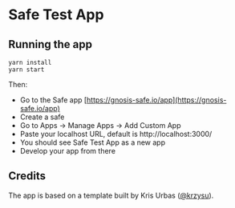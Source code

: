# Safe Test App

## Running the app

```
yarn install
yarn start
```

Then:

- Go to the Safe app [https://gnosis-safe.io/app](https://gnosis-safe.io/app)
- Create a safe
- Go to Apps -> Manage Apps -> Add Custom App
- Paste your localhost URL, default is http://localhost:3000/
- You should see Safe Test App as a new app
- Develop your app from there

## Credits

The app is based on a template built by Kris Urbas ([@krzysu](https://twitter.com/krzysu)).
